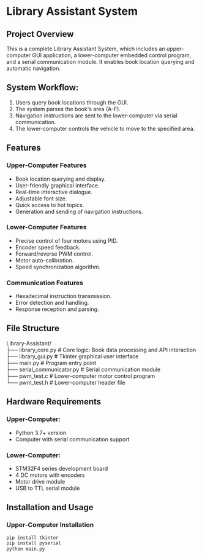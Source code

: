 # Library Assistant System

## Project Overview
This is a complete Library Assistant System, which includes an upper-computer GUI application, a lower-computer embedded control program, and a serial communication module. It enables book location querying and automatic navigation.

## System Workflow:
1. Users query book locations through the GUI.
2. The system parses the book's area (A-F).
3. Navigation instructions are sent to the lower-computer via serial communication.
4. The lower-computer controls the vehicle to move to the specified area.

## Features

### Upper-Computer Features
- Book location querying and display.
- User-friendly graphical interface.
- Real-time interactive dialogue.
- Adjustable font size.
- Quick access to hot topics.
- Generation and sending of navigation instructions.

### Lower-Computer Features
- Precise control of four motors using PID.
- Encoder speed feedback.
- Forward/reverse PWM control.
- Motor auto-calibration.
- Speed synchronization algorithm.

### Communication Features
- Hexadecimal instruction transmission.
- Error detection and handling.
- Response reception and parsing.

## File Structure
Library-Assistant/  
├── library_core.py # Core logic: Book data processing and API interaction  
├── library_gui.py # Tkinter graphical user interface  
├── main.py # Program entry point  
├── serial_communicator.py # Serial communication module  
├── pwm_test.c # Lower-computer motor control program  
└── pwm_test.h # Lower-computer header file  

## Hardware Requirements

### Upper-Computer:
- Python 3.7+ version
- Computer with serial communication support

### Lower-Computer:
- STM32F4 series development board
- 4 DC motors with encoders
- Motor drive module
- USB to TTL serial module

## Installation and Usage

### Upper-Computer Installation
```bash
pip install tkinter
pip install pyserial
python main.py
